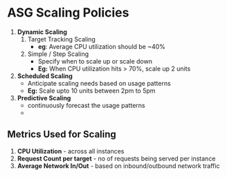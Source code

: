 
# ASG Scaling Policies


1. **Dynamic Scaling**
	1. Target Tracking Scaling
		- **eg**: Average CPU utilization should be ~40%
	2. Simple / Step Scaling
		- Specify when to scale up or scale down
		- **Eg:** When CPU utilization hits > 70%, scale up 2 units
2. **Scheduled Scaling**
	- Anticipate scaling needs based on usage patterns
	- **Eg:** Scale upto 10 units between 2pm to 5pm
3. **Predictive Scaling**
	- continuously forecast the usage patterns
	- 

## Metrics Used for Scaling

1. **CPU Utilization** - across all instances
2. **Request Count per target** -  no of requests being served per instance 
3. **Average Network In/Out** - based on inbound/outbound network traffic
